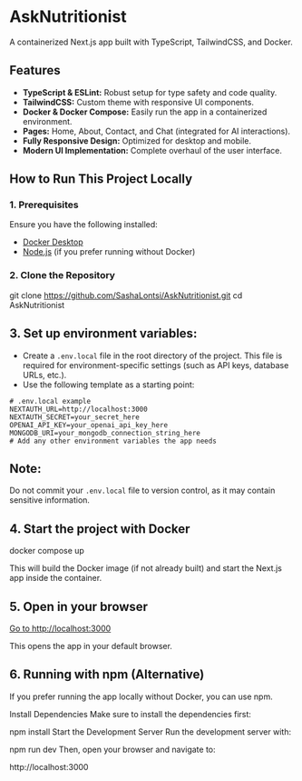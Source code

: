 # AskNutritionist

A containerized Next.js app built with TypeScript, TailwindCSS, and Docker.

## Features

- **TypeScript & ESLint:** Robust setup for type safety and code quality.
- **TailwindCSS:** Custom theme with responsive UI components.
- **Docker & Docker Compose:** Easily run the app in a containerized environment.
- **Pages:** Home, About, Contact, and Chat (integrated for AI interactions).
- **Fully Responsive Design:** Optimized for desktop and mobile.
- **Modern UI Implementation:** Complete overhaul of the user interface.

## How to Run This Project Locally

### 1. Prerequisites

Ensure you have the following installed:
- [Docker Desktop](https://www.docker.com/products/docker-desktop)
- [Node.js](https://nodejs.org/) (if you prefer running without Docker)

### 2. Clone the Repository 

git clone https://github.com/SashaLontsi/AskNutritionist.git
cd AskNutritionist

## 3. Set up environment variables:
   - Create a `.env.local` file in the root directory of the project. This file is required for environment-specific settings (such as API keys, database URLs, etc.).
   - Use the following template as a starting point:

   ```env
   # .env.local example
   NEXTAUTH_URL=http://localhost:3000
   NEXTAUTH_SECRET=your_secret_here
   OPENAI_API_KEY=your_openai_api_key_here
   MONGODB_URI=your_mongodb_connection_string_here
   # Add any other environment variables the app needs
   ```
   ## Note: 
   Do not commit your `.env.local` file to version control, as it may contain sensitive information.

## 4. Start the project with Docker
docker compose up

This will build the Docker image (if not already built) and start the Next.js app inside the container.

## 5. Open in your browser

[Go to http://localhost:3000](http://localhost:3000)

This opens the app in your default browser.

## 6. Running with npm (Alternative)
If you prefer running the app locally without Docker, you can use npm.

Install Dependencies
Make sure to install the dependencies first:

npm install
Start the Development Server
Run the development server with:

npm run dev
Then, open your browser and navigate to:

http://localhost:3000